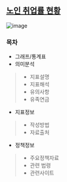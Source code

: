## [노인 취업률 현황](http://www.index.go.kr/potal/main/EachDtlPageDetail.do?idx_cd=1409&param=015)

![image](https://user-images.githubusercontent.com/100757595/171080750-ce0cff38-3e6e-4ab8-b358-03e519f58154.png)


### 목차
* 그래프/통계표
* 의미분석
>* 지표설명
>* 지표해석
>* 유의사항
>* 유족연금
* 지표정보
>* 작성방법
>* 자료출처
* 정책정보
>* 주요정책자료
>* 관련 법령
>* 관련사이트

